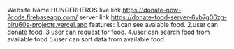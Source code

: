 Website Name:HUNGERHEROS
live link:https://donate-now-7ccde.firebaseapp.com/
server link:https://donate-food-server-6vb7g06zg-biru60s-projects.vercel.app
features:
1.can see avaiable food.
2.user can donate food.
3 user can request for food.
4.user can search food from available food
5.user can sort data from available food